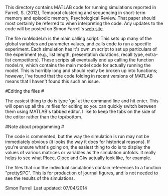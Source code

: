 This directory contains MATLAB code for running simulations reported in Farrell, S. (2012), Temporal clustering and sequencing in short-term memory and episodic memory, Psychological Review. That paper should most certainly be referred to when interpreting the code. Any updates to the code will be posted on Simon Farrell's [web site](http://psy-farrell.github.io).

The file runModel.m is the main calling script. This sets up many of the global variables and parameter values, and calls code to run a specific experiment. Each simulation has it's own .m script to set up particulars of the experiment (e.g., list length, presentation durations, recall type, extra-list competitors). These scripts all eventually end up calling the function model.m, which contains the main model code for actually running the model. This is horribly long and should really be broken up into functions; however, I've found that the code folding in recent versions of MATLAB means that I haven't found this such an issue.

#Editing the files #

The easiest thing to do is type 'go' at the command line and hit enter. This will open up all the .m files for editing so you can quickly switch between them using MATLAB's tabbed editor. I like to keep the tabs on the side of the editor rather than the top/bottom.

#Note about programming #

The code is commented, but the way the simulation is run may not be immediately obvious (it looks the way it does for historical reasons). If you're unsure what's going on, the easiest thing to do is to display the values of various matrices or variables as the simulation unfolds. It really helps to see what PIocc, GIocc and GIw actually look like, for example.

The files that run the individual simulations contain references to a function "prettySPC". This is for production of journal figures, and is not needed to see the results of the simulations.

Simon Farrell
Last updated: 07/04/2014


